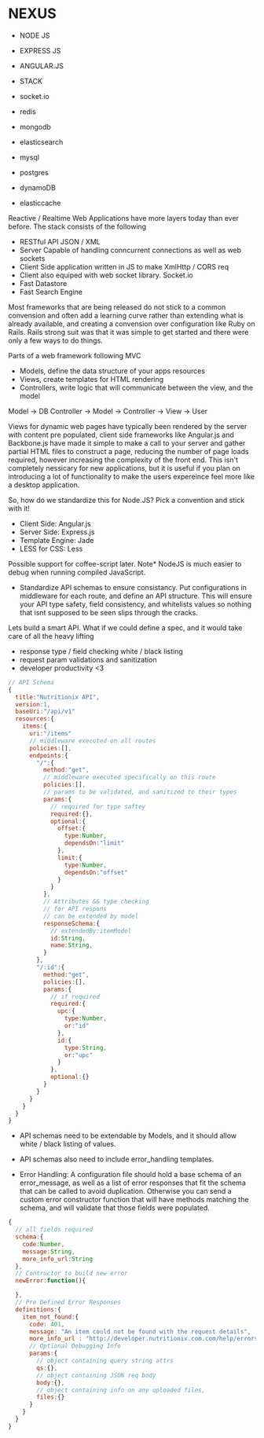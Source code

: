 # NEXUS

- NODE JS
- EXPRESS JS
- ANGULAR.JS
- STACK

- socket.io
- redis
- mongodb
- elasticsearch
- mysql
- postgres
- dynamoDB
- elasticcache

Reactive / Realtime Web Applications have more layers
today than ever before. The stack consists of the following

- RESTful API JSON / XML
- Server Capable of handling conncurrent connections
  as well as web sockets
- Client Side application written in JS to make XmlHttp / CORS req
- Client also equiped with web socket library.  Socket.io
- Fast Datastore
- Fast Search Engine

Most frameworks that are being released do not stick to a common convension and often add a learning curve rather than extending what is already available, and creating a convension over configuration like Ruby on Rails. Rails strong suit was that it was simple to get started and there were only a few ways to do things.

Parts of a web framework following MVC
- Models, define the data structure of your apps resources
- Views, create templates for HTML rendering
- Controllers, write logic that will communicate between the view, and the model

Model -> DB
Controller -> Model -> Controller -> View -> User

Views for dynamic web pages have typically been rendered by the server with content
pre populated, client side frameworks like Angular.js and Backbone.js have made it simple to make a call to your server and gather partial HTML files to construct a page, reducing the number of page loads required, however increasing the complexity of the front end. This isn't completely nessicary for new applications, but it is useful if you plan on introducing a lot of functionality to make the users expereince feel more like a desktop application.

So, how do we standardize this for Node.JS?
Pick a convention and stick with it!

- Client Side:     Angular.js
- Server Side:     Express.js
- Template Engine: Jade
- LESS for CSS:    Less

Possible support for coffee-script later. Note* NodeJS is much easier to debug when running compiled JavaScript.

- Standardize API schemas to ensure consistancy.
  Put configurations in middleware for each route, and define an API structure.
  This will ensure your API type safety, field consistency, and whitelists values so nothing that isnt supposed to be seen slips through the cracks.

Lets build a smart API. What if we could define a spec, and it would take care of all the heavy lifting

- response type / field checking white / black listing
- request param validations and sanitization
- developer productivity <3

```javascript
// API Schema
{
  title:"Nutritionix API",
  version:1,
  baseUri:"/api/v1"
  resources:{
    items:{
      uri:"/items"
      // middleware executed on all routes
      policies:[],
      endpoints:{
        "/":{
          method:"get",
          // middleware executed specifically on this route
          policies:[],
          // params to be validated, and sanitized to their types
          params:{
            // required for type saftey
            required:{},
            optional:{
              offset:{
                type:Number,
                dependsOn:"limit"
              },
              limit:{
                type:Number,
                dependsOn:"offset"
              }
            }
          },
          // Attributes && type checking
          // for API respons
          // can be extended by model
          responseSchema:{
            // extendedBy:itemModel
            id:String,
            name:String,
          }
        },
        "/:id":{
          method:"get",
          policies:[],
          params:{
            // if required
            required:{
              upc:{
                type:Number,
                or:"id"
              },
              id:{
                type:String,
                or:"upc"
              }
            },
            optional:{}
          }
        }
      }
    }
  }
}
```


- API schemas need to be extendable by Models, and it should allow white / black listing
  of values.

- API schemas also need to include error_handling templates.

- Error Handling: A configuration file should hold a base schema of an error_message, as
  well as a list of error responses that fit the schema that can be called to avoid duplication. Otherwise you can send a custom error
  constructor function that will have methods matching the schema, and will validate that those fields were populated.

```javascript
{
  // all fields required
  schema:{
    code:Number,
    message:String,
    more_info_url:String
  },
  // Contructor to build new error
  newError:function(){

  },
  // Pre Defined Error Responses
  definitions:{
    item_not_found:{
      code: 401,
      message: "An item could not be found with the request details",
      more_info_url : "http://developer.nutritionix.com.com/help/errors/item_not_found",
      // Optional Debugging Info
      params:{
        // object containing query string attrs
        qs:{},
        // object containing JSON req body
        body:{},
        // object containing info on any uploaded files,
        files:{}
      }
    }
  }
}
```